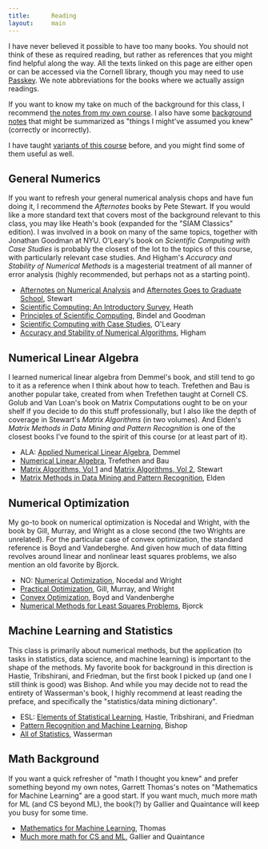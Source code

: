 ```yaml
---
title:      Reading
layout:     main
---
```


I have never believed it possible to have too many books.  You should not think
of these as required reading, but rather as references that you might find
helpful along the way.  All the texts linked on this page are either open or
can be accessed via the Cornell library, though you may need to use
[Passkey](https://www.library.cornell.edu/services/apps/passkey).  We
note abbreviations for the books where we actually assign readings.

If you want to know my take on much of the background for this class,
I recommend [the notes from my own course](https://www.cs.cornell.edu/courses/cs4220/2017sp/schedule.html).  I also have some [background notes](https://www.cs.cornell.edu/courses/cs6241/2021sp/lec/background.pdf) that might be summarized as "things I might've assumed you knew" (correctly or incorrectly).

I have taught [variants of this course](https://www.cs.cornell.edu/~bindel//blurbs/nmds.html) before, and you might find some
of them useful as well.

## General Numerics

If you want to refresh your general numerical analysis chops and have fun doing
it, I recommend the _Afternotes_ books by Pete Stewart.  If you would like a
more standard text that covers most of the background relevant to this class,
you may like Heath's book (expanded for the "SIAM Classics" edition).
I was involved in a book on many of the same topics, together with Jonathan
Goodman at NYU.  O'Leary's book on _Scientific Computing with Case Studies_
is probably the closest of the lot to the topics of this course, with
particularly relevant case studies.  And Higham's _Accuracy and Stability of
Numerical Methods_ is a magesterial treatment of all manner of error analysis
(highly recommended, but perhaps not as a starting point).

- [Afternotes on Numerical Analysis](https://epubs.siam.org/doi/book/10.1137/1.9781611971491) and [Afternotes Goes to Graduate School](https://epubs.siam.org/doi/book/10.1137/1.9781611971422), Stewart
- [Scientific Computing: An Introductory Survey](https://epubs.siam.org/doi/book/10.1137/1.9781611975581), Heath
- [Principles of Scientific Computing](https://math.nyu.edu/faculty/shelley/Classes/SciComp/BindelGoodman.pdf), Bindel and Goodman
- [Scientific Computing with Case Studies](https://epubs.siam.org/doi/book/10.1137/9780898717723), O'Leary
- [Accuracy and Stability of Numerical Algorithms](https://epubs-siam-org.proxy.library.cornell.edu/doi/book/10.1137/1.9780898718027), Higham

## Numerical Linear Algebra

I learned numerical linear algebra from Demmel's book, and still tend to go to
it as a reference when I think about how to teach.  Trefethen and Bau is
another popular take, created from when Trefethen taught at Cornell CS.
Golub and Van Loan's book on Matrix Computations ought to be on your shelf
if you decide to do this stuff professionally, but I also like the depth
of coverage in Stewart's _Matrix Algorithms_ (in two volumes).  And Elden's
_Matrix Methods in Data Mining and Pattern Recognition_ is one of the closest
books I've found to the spirit of this course (or at least part of it).

- ALA: [Applied Numerical Linear Algebra](https://epubs.siam.org/doi/book/10.1137/1.9781611971446), Demmel
- [Numerical Linear Algebra](https://newcatalog.library.cornell.edu/catalog/10504163), Trefethen and Bau
- [Matrix Algorithms, Vol 1](https://epubs-siam-org.proxy.library.cornell.edu/doi/book/10.1137/1.9781611971408) and [Matrix Algorithms, Vol 2](https://epubs.siam.org/doi/book/10.1137/1.9780898718058), Stewart
- [Matrix Methods in Data Mining and Pattern Recognition](https://epubs.siam.org/doi/book/10.1137/1.9780898718867), Elden

## Numerical Optimization

My go-to book on numerical optimization is Nocedal and Wright, with the book
by Gill, Murray, and Wright as a close second (the two Wrights are unrelated).
For the particular case of convex optimization, the standard reference is
Boyd and Vandeberghe.  And given how much of data fitting revolves around
linear and nonlinear least squares problems, we also mention an old favorite
by Bjorck.

- NO: [Numerical Optimization](https://link.springer.com/book/10.1007/978-0-387-40065-5), Nocedal and Wright
- [Practical Optimization](https://epubs.siam.org/doi/book/10.1137/1.9781611975604), Gill, Murray, and Wright
- [Convex Optimization](https://web.stanford.edu/~boyd/cvxbook/), Boyd and Vandenberghe
- [Numerical Methods for Least Squares Problems](https://epubs.siam.org/doi/book/10.1137/1.9781611971484), Bjorck

## Machine Learning and Statistics

This class is primarily about numerical methods, but the application (to tasks
in statistics, data science, and machine learning) is important to the shape of
the methods.  My favorite book for background in this direction is Hastie,
Tribshirani, and Friedman, but the first book I picked up (and one I still
think is good) was Bishop.  And while you may decide not to read the entirety
of Wasserman's book, I highly recommend at least reading the preface, and
specifically the "statistics/data mining dictionary".

- ESL: [Elements of Statistical Learning](https://web.stanford.edu/~hastie/ElemStatLearn/), Hastie, Tribshirani, and Friedman
- [Pattern Recognition and Machine Learning](https://www.microsoft.com/en-us/research/uploads/prod/2006/01/Bishop-Pattern-Recognition-and-Machine-Learning-2006.pdf), Bishop
- [All of Statistics](https://link.springer.com/book/10.1007/978-0-387-21736-9), Wasserman

## Math Background

If you want a quick refresher of "math I thought you knew" and prefer something
beyond my own notes, Garrett Thomas's notes on "Mathematics for Machine
Learning" are a good start.  If you want much, much more math for ML (and CS
beyond ML), the book(?) by Gallier and Quaintance will keep you busy for some
time.

- [Mathematics for Machine Learning](https://gwthomas.github.io/docs/math4ml.pdf), Thomas
- [Much more math for CS and ML](https://www.cis.upenn.edu/~jean/math-deep.pdf),  Gallier and Quaintance
